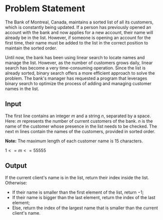 # Problem Statement
The Bank of Montreal, Canada, maintains a sorted list of all its customers, which is constantly being updated. 
If a person has previously opened an account with the bank and now applies for a new account, their name will already be in the list. 
However, if someone is opening an account for the first time, their name must be added to the list in the correct position to maintain the sorted order.

Until now, the bank has been using linear search to locate names and manage the list. 
However, as the number of customers grows daily, linear search has become a very time-consuming operation. 
Since the list is already sorted, binary search offers a more efficient approach to solve the problem.
The bank's manager has requested a program that leverages binary search to optimize the process of adding and managing customer names in the list.

## Input
The first line contains an integer $m$ and a string $n$, separated by a space. Here:
$m$ represents the number of current customers of the bank.
$n$ is the name of the customer whose presence in the list needs to be checked.
The next m lines contain the names of the customers, provided in sorted order.

**Note:** The maximum length of each customer name is 15 characters.

$1<=m<=55555$

## Output
If the current client's name is in the list, return their index inside the list. Otherwise:
- If their name is smaller than the first element of the list, return $-1$;
- If their name is bigger than the last element, return the index of the last element;
- Else, return the index of the largest name that is smaller than the current client's name.


